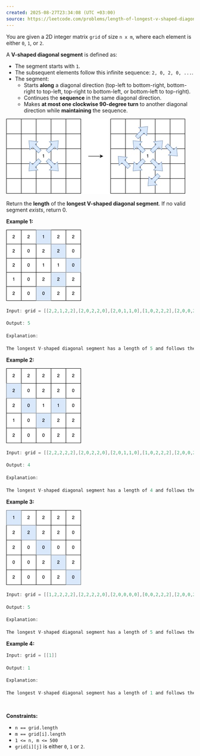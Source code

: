 ```yaml
---
created: 2025-08-27T23:34:08 (UTC +03:00)
source: https://leetcode.com/problems/length-of-longest-v-shaped-diagonal-segment/description/?envType=daily-question&envId=2025-08-27
---
```

You are given a 2D integer matrix `grid` of size `n x m`, where each element is either `0`, `1`, or `2`.

A **V-shaped diagonal segment** is defined as:

 * The segment starts with `1`.
 * The subsequent elements follow this infinite sequence: `2, 0, 2, 0, ...`.
 * The segment:
   * Starts **along** a diagonal direction (top-left to bottom-right, bottom-right to top-left, top-right to bottom-left, or bottom-left to top-right).
   * Continues the **sequence** in the same diagonal direction.
   * Makes **at most one clockwise 90-degree turn** to another diagonal direction while **maintaining** the sequence.

![alt text](image.png)

Return the **length** of the **longest V-shaped diagonal segment**. If no valid segment _exists_, return 0.


**Example 1:**

![alt text](image-1.png)

``` Java
Input: grid = [[2,2,1,2,2],[2,0,2,2,0],[2,0,1,1,0],[1,0,2,2,2],[2,0,0,2,2]]

Output: 5

Explanation:

The longest V-shaped diagonal segment has a length of 5 and follows these coordinates: (0,2) → (1,3) → (2,4), takes a 90-degree clockwise turn at (2,4), and continues as (3,3) → (4,2).
```


**Example 2:**

![alt text](image-2.png)

``` Java
Input: grid = [[2,2,2,2,2],[2,0,2,2,0],[2,0,1,1,0],[1,0,2,2,2],[2,0,0,2,2]]

Output: 4

Explanation:

The longest V-shaped diagonal segment has a length of 4 and follows these coordinates: (2,3) → (3,2), takes a 90-degree clockwise turn at (3,2), and continues as (2,1) → (1,0).
```


**Example 3:**

![alt text](image-3.png)

``` Java
Input: grid = [[1,2,2,2,2],[2,2,2,2,0],[2,0,0,0,0],[0,0,2,2,2],[2,0,0,2,0]]

Output: 5

Explanation:

The longest V-shaped diagonal segment has a length of 5 and follows these coordinates: (0,0) → (1,1) → (2,2) → (3,3) → (4,4).
```


**Example 4:**

``` Java
Input: grid = [[1]]

Output: 1

Explanation:

The longest V-shaped diagonal segment has a length of 1 and follows these coordinates: (0,0).
```
 

**Constraints:**

 * `n == grid.length`
 * `m == grid[i].length`
 * `1 <= n, m <= 500`
 * `grid[i][j]` is either `0`, `1` or `2`.
